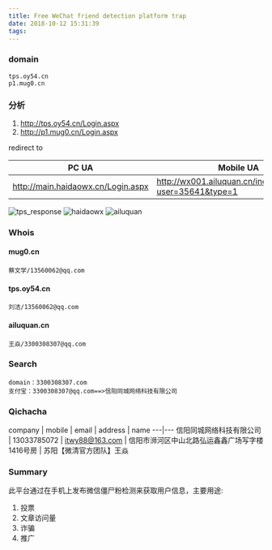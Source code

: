 ```yaml
---
title: Free WeChat friend detection platform trap
date: 2018-10-12 15:31:39
tags:
---
```


### domain
```
tps.oy54.cn
p1.mug0.cn
```
### 分析


1. http://tps.oy54.cn/Login.aspx
1. http://p1.mug0.cn/Login.aspx

redirect to

PC UA | Mobile UA
---|---
http://main.haidaowx.cn/Login.aspx | http://wx001.ailuquan.cn/index/index/sao?user=35641&type=1
![tps_response](tps.oy54.cn_response.png)
![haidaowx](main.haidaowx.cn.png)
![ailuquan](wx001.ailuquan.cn.png)
### Whois
#### mug0.cn
```
蔡文学/13560062@qq.com
```
#### tps.oy54.cn
```
刘洁/13560062@qq.com
```
#### ailuquan.cn
```
王焱/3300308307@qq.com
```
### Search
```
domain：3300308307.com
支付宝：3300308307@qq.com==>信阳同城网络科技有限公司
```
### Qichacha

company | mobile | email | address | name
---|---
信阳同城网络科技有限公司 | 13033785072 | itwy88@163.com | 信阳市浉河区中山北路弘运鑫鑫广场写字楼1416号房 | 苏阳【微清官方团队】王焱


### Summary
此平台通过在手机上发布微信僵尸粉检测来获取用户信息，主要用途: 
1. 投票
2. 文章访问量
3. 诈骗
4. 推广
